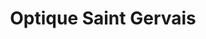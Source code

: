 ---
title: "Optique Saint Gervais"
url: /saint-gervais-les-bains/optique-saint-gervais/
shop: opticien
---
